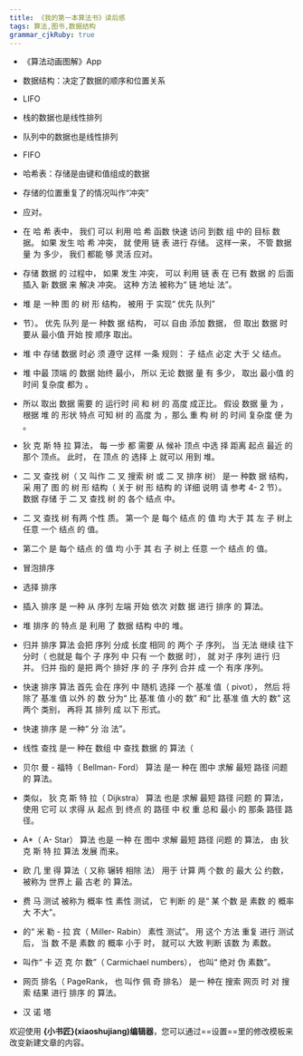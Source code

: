 ```yaml
---
title: 《我的第一本算法书》读后感
tags: 算法,图书,数据结构
grammar_cjkRuby: true
---
```

* 《算法动画图解》App

*  数据结构：决定了数据的顺序和位置关系
*  LIFO
*  栈的数据也是线性排列
*  队列中的数据也是线性排列
*  FIFO


*  哈希表：存储是由键和值组成的数据
*  存储的位置重复了的情况叫作“冲突”
*  应对。
*  在 哈 希 表中， 我们 可以 利用 哈 希 函数 快速 访问 到数 组 中的 目标 数据。 如果 发生 哈 希 冲突， 就 使用 链 表 进行 存储。 这样一来， 不管 数据 量 为 多少， 我们 都能 够 灵活 应对。
*  存储 数据 的 过程中， 如果 发生 冲突， 可以 利用 链 表 在 已有 数据 的 后面 插入 新 数据 来 解决 冲突。 这种 方法 被称为“ 链 地址 法”。


*  堆 是 一种 图 的 树 形 结构， 被用 于 实现“ 优先 队列”
*  节）。 优先 队列 是一 种数 据 结构， 可以 自由 添加 数据， 但 取出 数据 时 要从 最小值 开始 按 顺序 取出。
*  堆 中 存储 数据 时必 须 遵守 这样 一条 规则： 子 结点 必定 大于 父 结点。
*  堆 中最 顶端 的 数据 始终 最小， 所以 无论 数据 量 有 多少， 取出 最小值 的 时间 复杂度 都为 。
*  所以 取出 数据 需要 的 运行时 间 和 树 的 高度 成正比。 假设 数据 量 为 ，根据 堆 的 形状 特点 可知 树 的 高度 为 ，那么 重 构 树 的 时间 复杂度 便 为 。
*  狄 克 斯 特 拉 算法， 每 一步 都 需要 从 候补 顶点 中选 择 距离 起点 最近 的 那个 顶点。 此时， 在 顶点 的 选择 上 就可以 用到 堆。
*  二 叉 查找 树（ 又 叫作 二 叉 搜索 树 或 二 叉 排序 树） 是一 种数 据 结构， 采 用了 图 的 树 形 结构（ 关于 树 形 结构 的 详细 说明 请 参考 4- 2 节）。 数据 存储 于 二 叉 查找 树 的 各个 结点 中。
*  二 叉 查找 树 有两 个性 质。 第一个 是 每个 结点 的 值 均 大于 其 左 子 树上 任意 一个 结点 的 值。
*  第二个 是 每个 结点 的 值 均 小于 其 右 子 树上 任意 一个 结点 的 值。


*  冒泡排序
*  选择 排序
*  插入 排序 是 一种 从 序列 左端 开始 依次 对数 据 进行 排序 的 算法。
*  堆 排序 的 特点 是 利用 了 数据 结构 中的 堆。
*  归并 排序 算法 会把 序列 分成 长度 相同 的 两个 子 序列， 当 无法 继续 往下 分时（ 也就是 每个 子 序列 中 只有 一个 数据 时）， 就 对子 序列 进行 归并。 归并 指的 是把 两个 排好 序 的 子 序列 合并 成 一个 有序 序列。
*  快速 排序 算法 首先 会在 序列 中 随机 选择 一个 基准 值（ pivot）， 然后 将 除了 基准 值 以外 的 数 分为“ 比 基准 值 小的 数” 和“ 比 基准 值 大的 数” 这 两个 类别， 再将 其 排列 成 以下 形式。
*  快速 排序 是 一种“ 分 治 法”。
*  线性 查找 是一 种在 数组 中 查找 数据 的 算法（

*  贝尔 曼 - 福特（ Bellman- Ford） 算法 是一 种在 图中 求解 最短 路径 问题 的 算法。
*  类似， 狄 克 斯 特 拉（ Dijkstra） 算法 也是 求解 最短 路径 问题 的 算法， 使用 它可 以 求得 从 起点 到 终点 的 路径 中 权 重 总和 最小 的 那条 路径 路径。
*  A*（ A- Star） 算法 也是 一种 在 图中 求解 最短 路径 问题 的 算法， 由 狄 克 斯 特 拉 算法 发展 而来。
*  欧 几 里 得 算法（ 又称 辗转 相除 法） 用于 计算 两 个数 的 最大 公 约数， 被称为 世界上 最 古老 的 算法。
*  费 马 测试 被称为 概率 性 素性 测试， 它 判断 的 是“ 某 个数 是 素数 的 概率 大 不大”。
*  的“ 米 勒 - 拉 宾（ Miller- Rabin） 素性 测试”。 用 这个 方法 重复 进行 测试 后， 当 数 不是 素数 的 概率 小于 时， 就可以 大致 判断 该数 为 素数。
*  叫作“ 卡 迈 克 尔 数”（ Carmichael numbers）， 也叫“ 绝对 伪 素数”。
*  网页 排名（ PageRank， 也 叫作 佩 奇 排名） 是一 种在 搜索 网页 时 对 搜索 结果 进行 排序 的 算法。


*  汉 诺 塔








欢迎使用 **{小书匠}(xiaoshujiang)编辑器**，您可以通过==设置==里的修改模板来改变新建文章的内容。